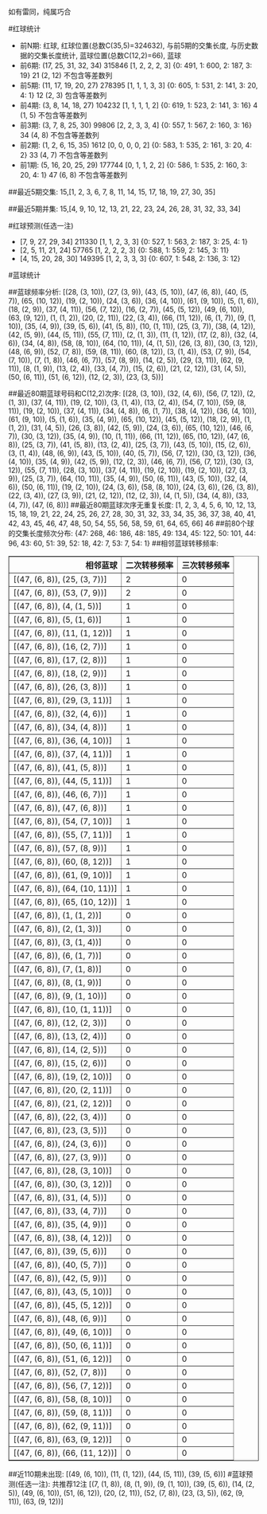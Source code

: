 <!-- 
.. title: 大乐透15135期(2015-11-18)数据分析报告
.. slug: dlott-15135-2015-11-18-report
.. date: 2015-11-19 08:00:00 UTC+08:00
.. tags: Lottery
.. link: 
.. description: 
.. type: text
-->

如有雷同，纯属巧合

<!-- TEASER_END-->

#红球统计

- 前N期: 红球, 红球位置(总数C(35,5)=324632), 与前5期的交集长度, 与历史数据的交集长度统计, 蓝球位置(总数C(12,2)=66), 蓝球
- 前6期: (17, 25, 31, 32, 34) 315846 [1, 2, 2, 2, 3] {0: 491, 1: 600, 2: 187, 3: 19} 21 (2, 12) 不包含等差数列
- 前5期: (11, 17, 19, 20, 27) 278395 [1, 1, 1, 3, 3] {0: 605, 1: 531, 2: 141, 3: 20, 4: 1} 12 (2, 3) 包含等差数列
- 前4期: (3, 8, 14, 18, 27) 104232 [1, 1, 1, 1, 2] {0: 619, 1: 523, 2: 141, 3: 16} 4 (1, 5) 不包含等差数列
- 前3期: (3, 7, 8, 25, 30) 99806 [2, 2, 3, 3, 4] {0: 557, 1: 567, 2: 160, 3: 16} 34 (4, 8) 不包含等差数列
- 前2期: (1, 2, 6, 15, 35) 1612 [0, 0, 0, 0, 2] {0: 583, 1: 535, 2: 161, 3: 20, 4: 2} 33 (4, 7) 不包含等差数列
- 前1期: (5, 16, 20, 25, 29) 177744 [0, 1, 1, 2, 2] {0: 586, 1: 535, 2: 160, 3: 20, 4: 1} 47 (6, 8) 不包含等差数列

##最近5期交集:
15,[1, 2, 3, 6, 7, 8, 11, 14, 15, 17, 18, 19, 27, 30, 35]

##最近5期并集:
15,[4, 9, 10, 12, 13, 21, 22, 23, 24, 26, 28, 31, 32, 33, 34]

#红球预测(任选一注)

- [7, 9, 27, 29, 34] 211330 [1, 1, 2, 3, 3] {0: 527, 1: 563, 2: 187, 3: 25, 4: 1}
- [2, 5, 11, 21, 24] 57765 [1, 2, 2, 2, 3] {0: 588, 1: 559, 2: 145, 3: 11}
- [4, 15, 20, 28, 30] 149395 [1, 2, 3, 3, 3] {0: 607, 1: 548, 2: 136, 3: 12}

#蓝球统计

##蓝球频率分析:
[(28, (3, 10)), (27, (3, 9)), (43, (5, 10)), (47, (6, 8)), (40, (5, 7)), (65, (10, 12)), (19, (2, 10)), (24, (3, 6)), (36, (4, 10)), (61, (9, 10)), (5, (1, 6)), (18, (2, 9)), (37, (4, 11)), (56, (7, 12)), (16, (2, 7)), (45, (5, 12)), (49, (6, 10)), (63, (9, 12)), (1, (1, 2)), (20, (2, 11)), (22, (3, 4)), (66, (11, 12)), (6, (1, 7)), (9, (1, 10)), (35, (4, 9)), (39, (5, 6)), (41, (5, 8)), (10, (1, 11)), (25, (3, 7)), (38, (4, 12)), (42, (5, 9)), (44, (5, 11)), (55, (7, 11)), (2, (1, 3)), (11, (1, 12)), (17, (2, 8)), (32, (4, 6)), (34, (4, 8)), (58, (8, 10)), (64, (10, 11)), (4, (1, 5)), (26, (3, 8)), (30, (3, 12)), (48, (6, 9)), (52, (7, 8)), (59, (8, 11)), (60, (8, 12)), (3, (1, 4)), (53, (7, 9)), (54, (7, 10)), (7, (1, 8)), (46, (6, 7)), (57, (8, 9)), (14, (2, 5)), (29, (3, 11)), (62, (9, 11)), (8, (1, 9)), (13, (2, 4)), (33, (4, 7)), (15, (2, 6)), (21, (2, 12)), (31, (4, 5)), (50, (6, 11)), (51, (6, 12)), (12, (2, 3)), (23, (3, 5))]

##最近80期蓝球号码和C(12,2)次序:
 [(28, (3, 10)), (32, (4, 6)), (56, (7, 12)), (2, (1, 3)), (37, (4, 11)), (19, (2, 10)), (3, (1, 4)), (13, (2, 4)), (54, (7, 10)), (59, (8, 11)), (19, (2, 10)), (37, (4, 11)), (34, (4, 8)), (6, (1, 7)), (38, (4, 12)), (36, (4, 10)), (61, (9, 10)), (5, (1, 6)), (35, (4, 9)), (65, (10, 12)), (45, (5, 12)), (18, (2, 9)), (1, (1, 2)), (31, (4, 5)), (26, (3, 8)), (42, (5, 9)), (24, (3, 6)), (65, (10, 12)), (46, (6, 7)), (30, (3, 12)), (35, (4, 9)), (10, (1, 11)), (66, (11, 12)), (65, (10, 12)), (47, (6, 8)), (25, (3, 7)), (41, (5, 8)), (13, (2, 4)), (25, (3, 7)), (43, (5, 10)), (15, (2, 6)), (3, (1, 4)), (48, (6, 9)), (43, (5, 10)), (40, (5, 7)), (56, (7, 12)), (30, (3, 12)), (36, (4, 10)), (35, (4, 9)), (42, (5, 9)), (12, (2, 3)), (46, (6, 7)), (56, (7, 12)), (30, (3, 12)), (55, (7, 11)), (28, (3, 10)), (37, (4, 11)), (19, (2, 10)), (19, (2, 10)), (27, (3, 9)), (25, (3, 7)), (64, (10, 11)), (35, (4, 9)), (50, (6, 11)), (43, (5, 10)), (32, (4, 6)), (50, (6, 11)), (19, (2, 10)), (24, (3, 6)), (58, (8, 10)), (24, (3, 6)), (26, (3, 8)), (22, (3, 4)), (27, (3, 9)), (21, (2, 12)), (12, (2, 3)), (4, (1, 5)), (34, (4, 8)), (33, (4, 7)), (47, (6, 8))]
##最近80期蓝球次序无重复长度:
 [1, 2, 3, 4, 5, 6, 10, 12, 13, 15, 18, 19, 21, 22, 24, 25, 26, 27, 28, 30, 31, 32, 33, 34, 35, 36, 37, 38, 40, 41, 42, 43, 45, 46, 47, 48, 50, 54, 55, 56, 58, 59, 61, 64, 65, 66] 46
##前80个球的交集长度频次分布:
{47: 268, 46: 186, 48: 185, 49: 134, 45: 122, 50: 101, 44: 96, 43: 60, 51: 39, 52: 18, 42: 7, 53: 7, 54: 1}
##相邻蓝球转移频率:
 <table border="1" class="table table-striped dataframe">
  <thead>
    <tr style="text-align: right;">
      <th>相邻蓝球</th>
      <th>二次转移频率</th>
      <th>三次转移频率</th>
    </tr>
  </thead>
  <tbody>
    <tr>
      <td>[(47, (6, 8)), (25, (3, 7))]</td>
      <td>2</td>
      <td>0</td>
    </tr>
    <tr>
      <td>[(47, (6, 8)), (53, (7, 9))]</td>
      <td>2</td>
      <td>0</td>
    </tr>
    <tr>
      <td>[(47, (6, 8)), (4, (1, 5))]</td>
      <td>1</td>
      <td>0</td>
    </tr>
    <tr>
      <td>[(47, (6, 8)), (5, (1, 6))]</td>
      <td>1</td>
      <td>0</td>
    </tr>
    <tr>
      <td>[(47, (6, 8)), (11, (1, 12))]</td>
      <td>1</td>
      <td>0</td>
    </tr>
    <tr>
      <td>[(47, (6, 8)), (16, (2, 7))]</td>
      <td>1</td>
      <td>0</td>
    </tr>
    <tr>
      <td>[(47, (6, 8)), (17, (2, 8))]</td>
      <td>1</td>
      <td>0</td>
    </tr>
    <tr>
      <td>[(47, (6, 8)), (18, (2, 9))]</td>
      <td>1</td>
      <td>0</td>
    </tr>
    <tr>
      <td>[(47, (6, 8)), (26, (3, 8))]</td>
      <td>1</td>
      <td>0</td>
    </tr>
    <tr>
      <td>[(47, (6, 8)), (29, (3, 11))]</td>
      <td>1</td>
      <td>0</td>
    </tr>
    <tr>
      <td>[(47, (6, 8)), (32, (4, 6))]</td>
      <td>1</td>
      <td>0</td>
    </tr>
    <tr>
      <td>[(47, (6, 8)), (34, (4, 8))]</td>
      <td>1</td>
      <td>0</td>
    </tr>
    <tr>
      <td>[(47, (6, 8)), (36, (4, 10))]</td>
      <td>1</td>
      <td>0</td>
    </tr>
    <tr>
      <td>[(47, (6, 8)), (37, (4, 11))]</td>
      <td>1</td>
      <td>0</td>
    </tr>
    <tr>
      <td>[(47, (6, 8)), (41, (5, 8))]</td>
      <td>1</td>
      <td>0</td>
    </tr>
    <tr>
      <td>[(47, (6, 8)), (44, (5, 11))]</td>
      <td>1</td>
      <td>0</td>
    </tr>
    <tr>
      <td>[(47, (6, 8)), (46, (6, 7))]</td>
      <td>1</td>
      <td>0</td>
    </tr>
    <tr>
      <td>[(47, (6, 8)), (47, (6, 8))]</td>
      <td>1</td>
      <td>0</td>
    </tr>
    <tr>
      <td>[(47, (6, 8)), (54, (7, 10))]</td>
      <td>1</td>
      <td>0</td>
    </tr>
    <tr>
      <td>[(47, (6, 8)), (55, (7, 11))]</td>
      <td>1</td>
      <td>0</td>
    </tr>
    <tr>
      <td>[(47, (6, 8)), (57, (8, 9))]</td>
      <td>1</td>
      <td>0</td>
    </tr>
    <tr>
      <td>[(47, (6, 8)), (60, (8, 12))]</td>
      <td>1</td>
      <td>0</td>
    </tr>
    <tr>
      <td>[(47, (6, 8)), (61, (9, 10))]</td>
      <td>1</td>
      <td>0</td>
    </tr>
    <tr>
      <td>[(47, (6, 8)), (64, (10, 11))]</td>
      <td>1</td>
      <td>0</td>
    </tr>
    <tr>
      <td>[(47, (6, 8)), (65, (10, 12))]</td>
      <td>1</td>
      <td>0</td>
    </tr>
    <tr>
      <td>[(47, (6, 8)), (1, (1, 2))]</td>
      <td>0</td>
      <td>0</td>
    </tr>
    <tr>
      <td>[(47, (6, 8)), (2, (1, 3))]</td>
      <td>0</td>
      <td>0</td>
    </tr>
    <tr>
      <td>[(47, (6, 8)), (3, (1, 4))]</td>
      <td>0</td>
      <td>0</td>
    </tr>
    <tr>
      <td>[(47, (6, 8)), (6, (1, 7))]</td>
      <td>0</td>
      <td>0</td>
    </tr>
    <tr>
      <td>[(47, (6, 8)), (7, (1, 8))]</td>
      <td>0</td>
      <td>0</td>
    </tr>
    <tr>
      <td>[(47, (6, 8)), (8, (1, 9))]</td>
      <td>0</td>
      <td>0</td>
    </tr>
    <tr>
      <td>[(47, (6, 8)), (9, (1, 10))]</td>
      <td>0</td>
      <td>0</td>
    </tr>
    <tr>
      <td>[(47, (6, 8)), (10, (1, 11))]</td>
      <td>0</td>
      <td>0</td>
    </tr>
    <tr>
      <td>[(47, (6, 8)), (12, (2, 3))]</td>
      <td>0</td>
      <td>0</td>
    </tr>
    <tr>
      <td>[(47, (6, 8)), (13, (2, 4))]</td>
      <td>0</td>
      <td>0</td>
    </tr>
    <tr>
      <td>[(47, (6, 8)), (14, (2, 5))]</td>
      <td>0</td>
      <td>0</td>
    </tr>
    <tr>
      <td>[(47, (6, 8)), (15, (2, 6))]</td>
      <td>0</td>
      <td>0</td>
    </tr>
    <tr>
      <td>[(47, (6, 8)), (19, (2, 10))]</td>
      <td>0</td>
      <td>0</td>
    </tr>
    <tr>
      <td>[(47, (6, 8)), (20, (2, 11))]</td>
      <td>0</td>
      <td>0</td>
    </tr>
    <tr>
      <td>[(47, (6, 8)), (21, (2, 12))]</td>
      <td>0</td>
      <td>0</td>
    </tr>
    <tr>
      <td>[(47, (6, 8)), (22, (3, 4))]</td>
      <td>0</td>
      <td>0</td>
    </tr>
    <tr>
      <td>[(47, (6, 8)), (23, (3, 5))]</td>
      <td>0</td>
      <td>0</td>
    </tr>
    <tr>
      <td>[(47, (6, 8)), (24, (3, 6))]</td>
      <td>0</td>
      <td>0</td>
    </tr>
    <tr>
      <td>[(47, (6, 8)), (27, (3, 9))]</td>
      <td>0</td>
      <td>0</td>
    </tr>
    <tr>
      <td>[(47, (6, 8)), (28, (3, 10))]</td>
      <td>0</td>
      <td>0</td>
    </tr>
    <tr>
      <td>[(47, (6, 8)), (30, (3, 12))]</td>
      <td>0</td>
      <td>0</td>
    </tr>
    <tr>
      <td>[(47, (6, 8)), (31, (4, 5))]</td>
      <td>0</td>
      <td>0</td>
    </tr>
    <tr>
      <td>[(47, (6, 8)), (33, (4, 7))]</td>
      <td>0</td>
      <td>0</td>
    </tr>
    <tr>
      <td>[(47, (6, 8)), (35, (4, 9))]</td>
      <td>0</td>
      <td>0</td>
    </tr>
    <tr>
      <td>[(47, (6, 8)), (38, (4, 12))]</td>
      <td>0</td>
      <td>0</td>
    </tr>
    <tr>
      <td>[(47, (6, 8)), (39, (5, 6))]</td>
      <td>0</td>
      <td>0</td>
    </tr>
    <tr>
      <td>[(47, (6, 8)), (40, (5, 7))]</td>
      <td>0</td>
      <td>0</td>
    </tr>
    <tr>
      <td>[(47, (6, 8)), (42, (5, 9))]</td>
      <td>0</td>
      <td>0</td>
    </tr>
    <tr>
      <td>[(47, (6, 8)), (43, (5, 10))]</td>
      <td>0</td>
      <td>0</td>
    </tr>
    <tr>
      <td>[(47, (6, 8)), (45, (5, 12))]</td>
      <td>0</td>
      <td>0</td>
    </tr>
    <tr>
      <td>[(47, (6, 8)), (48, (6, 9))]</td>
      <td>0</td>
      <td>0</td>
    </tr>
    <tr>
      <td>[(47, (6, 8)), (49, (6, 10))]</td>
      <td>0</td>
      <td>0</td>
    </tr>
    <tr>
      <td>[(47, (6, 8)), (50, (6, 11))]</td>
      <td>0</td>
      <td>0</td>
    </tr>
    <tr>
      <td>[(47, (6, 8)), (51, (6, 12))]</td>
      <td>0</td>
      <td>0</td>
    </tr>
    <tr>
      <td>[(47, (6, 8)), (52, (7, 8))]</td>
      <td>0</td>
      <td>0</td>
    </tr>
    <tr>
      <td>[(47, (6, 8)), (56, (7, 12))]</td>
      <td>0</td>
      <td>0</td>
    </tr>
    <tr>
      <td>[(47, (6, 8)), (58, (8, 10))]</td>
      <td>0</td>
      <td>0</td>
    </tr>
    <tr>
      <td>[(47, (6, 8)), (59, (8, 11))]</td>
      <td>0</td>
      <td>0</td>
    </tr>
    <tr>
      <td>[(47, (6, 8)), (62, (9, 11))]</td>
      <td>0</td>
      <td>0</td>
    </tr>
    <tr>
      <td>[(47, (6, 8)), (63, (9, 12))]</td>
      <td>0</td>
      <td>0</td>
    </tr>
    <tr>
      <td>[(47, (6, 8)), (66, (11, 12))]</td>
      <td>0</td>
      <td>0</td>
    </tr>
  </tbody>
</table>
##近110期未出现:
 [(49, (6, 10)), (11, (1, 12)), (44, (5, 11)), (39, (5, 6))]
#蓝球预测(任选一注):
共推荐12注
 [(7, (1, 8)), (8, (1, 9)), (9, (1, 10)), (39, (5, 6)), (14, (2, 5)), (49, (6, 10)), (51, (6, 12)), (20, (2, 11)), (52, (7, 8)), (23, (3, 5)), (62, (9, 11)), (63, (9, 12))]

